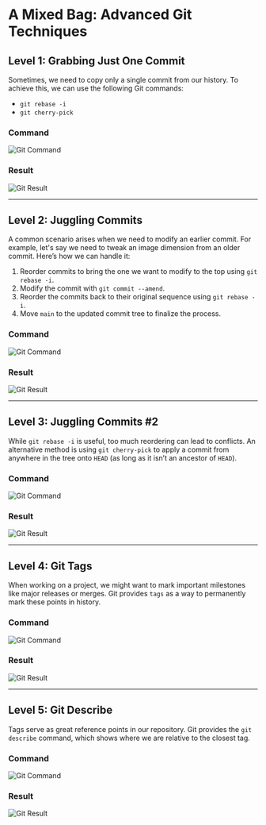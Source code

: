 # A Mixed Bag: Advanced Git Techniques

## Level 1: Grabbing Just One Commit
Sometimes, we need to copy only a single commit from our history. To achieve this, we can use the following Git commands:

- `git rebase -i`
- `git cherry-pick`

### Command
![Git Command](image.png)

### Result
![Git Result](image-1.png)

---

## Level 2: Juggling Commits
A common scenario arises when we need to modify an earlier commit. For example, let's say we need to tweak an image dimension from an older commit. Here’s how we can handle it:

1. Reorder commits to bring the one we want to modify to the top using `git rebase -i`.
2. Modify the commit with `git commit --amend`.
3. Reorder the commits back to their original sequence using `git rebase -i`.
4. Move `main` to the updated commit tree to finalize the process.

### Command
![Git Command](image-2.png)

### Result
![Git Result](image-3.png)

---

## Level 3: Juggling Commits #2
While `git rebase -i` is useful, too much reordering can lead to conflicts. An alternative method is using `git cherry-pick` to apply a commit from anywhere in the tree onto `HEAD` (as long as it isn’t an ancestor of `HEAD`).

### Command
![Git Command](image-4.png)

### Result
![Git Result](image-5.png)

---

## Level 4: Git Tags
When working on a project, we might want to mark important milestones like major releases or merges. Git provides `tags` as a way to permanently mark these points in history.

### Command
![Git Command](image-6.png)

### Result
![Git Result](image-7.png)

---

## Level 5: Git Describe
Tags serve as great reference points in our repository. Git provides the `git describe` command, which shows where we are relative to the closest tag.

### Command
![Git Command](image-8.png)

### Result
![Git Result](image-9.png)